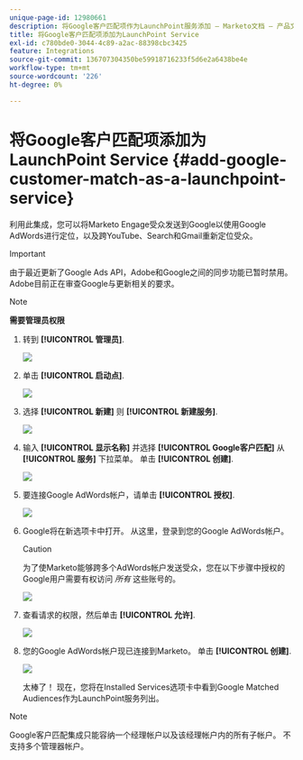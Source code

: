 ```yaml
---
unique-page-id: 12980661
description: 将Google客户匹配项作为LaunchPoint服务添加 — Marketo文档 — 产品文档
title: 将Google客户匹配项添加为LaunchPoint Service
exl-id: c780bde0-3044-4c89-a2ac-88398cbc3425
feature: Integrations
source-git-commit: 136707304350be59918716233f5d6e2a6438be4e
workflow-type: tm+mt
source-wordcount: '226'
ht-degree: 0%

---
```


# 将Google客户匹配项添加为LaunchPoint Service {#add-google-customer-match-as-a-launchpoint-service}

利用此集成，您可以将Marketo Engage受众发送到Google以使用Google AdWords进行定位，以及跨YouTube、Search和Gmail重新定位受众。

>[!IMPORTANT]
>
>由于最近更新了Google Ads API，Adobe和Google之间的同步功能已暂时禁用。 Adobe目前正在审查Google与更新相关的要求。

>[!NOTE]
>
>**需要管理员权限**

1. 转到 **[!UICONTROL 管理员]**.

   ![](assets/admin.png)

1. 单击 **[!UICONTROL 启动点]**.

   ![](assets/image2014-12-5-14-3a35-3a27.png)

1. 选择 **[!UICONTROL 新建]** 则 **[!UICONTROL 新建服务]**.

   ![](assets/image2014-12-5-14-3a37-3a33.png)

1. 输入 **[!UICONTROL 显示名称]** 并选择 **[!UICONTROL Google客户匹配]** 从 **[!UICONTROL 服务]** 下拉菜单。 单击 **[!UICONTROL 创建]**.

   ![](assets/chooseservice.png)

1. 要连接Google AdWords帐户，请单击 **[!UICONTROL 授权]**.

   ![](assets/authorizeaccount-1.png)

1. Google将在新选项卡中打开。 从这里，登录到您的Google AdWords帐户。

   >[!CAUTION]
   >
   >为了使Marketo能够跨多个AdWords帐户发送受众，您在以下步骤中授权的Google用户需要有权访问 _所有_ 这些账号的。

   ![](assets/chooseaccount.png)

1. 查看请求的权限，然后单击 **[!UICONTROL 允许]**.

   ![](assets/reviewpermissions.png)

1. 您的Google AdWords帐户现已连接到Marketo。 单击 **[!UICONTROL 创建]**.

   ![](assets/authorizesuccess.png)

   太棒了！ 现在，您将在Installed Services选项卡中看到Google Matched Audiences作为LaunchPoint服务列出。

>[!NOTE]
>
>Google客户匹配集成只能容纳一个经理帐户以及该经理帐户内的所有子帐户。 不支持多个管理器帐户。
